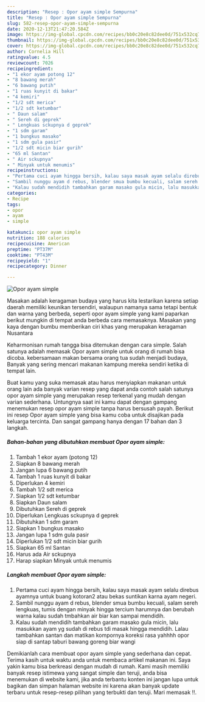 ```yaml
---
description: "Resep : Opor ayam simple Sempurna"
title: "Resep : Opor ayam simple Sempurna"
slug: 582-resep-opor-ayam-simple-sempurna
date: 2020-12-13T21:47:20.584Z
image: https://img-global.cpcdn.com/recipes/bb0c20e8c82dee0d/751x532cq70/opor-ayam-simple-foto-resep-utama.jpg
thumbnail: https://img-global.cpcdn.com/recipes/bb0c20e8c82dee0d/751x532cq70/opor-ayam-simple-foto-resep-utama.jpg
cover: https://img-global.cpcdn.com/recipes/bb0c20e8c82dee0d/751x532cq70/opor-ayam-simple-foto-resep-utama.jpg
author: Cornelia Hill
ratingvalue: 4.5
reviewcount: 7026
recipeingredient:
- "1 ekor ayam potong 12"
- "8 bawang merah"
- "6 bawang putih"
- "1 ruas kunyit di bakar"
- "4 kemiri"
- "1/2 sdt merica"
- "1/2 sdt ketumbar"
- " Daun salam"
- " Sereh di geprek"
- " Lengkuas sckupnya d geprek"
- "1 sdm garam"
- "1 bungkus masako"
- "1 sdm gula pasir"
- "1/2 sdt micin biar gurih"
- "65 ml Santan"
- " Air sckupnya"
- " Minyak untuk menumis"
recipeinstructions:
- "Pertama cuci ayam hingga bersih, kalau saya masak ayam selalu direbus ayamnya untuk buang kotoran2 atau bekas suntikan karna ayam negeri."
- "Sambil nunggu ayam d rebus, blender smua bumbu kecuali, salam sereh lengkuas, tumis dengan minyak hingga tercium harumnya dan berubah warna kalau sudah tmbahkan air biar kan sampai mendidih."
- "Kalau sudah mendidih tambahkan garam masako gula micin, lalu masukkan ayam yg sudah di rebus tdi masak hingga mendidih. Lalau tambahkan santan dan matikan kompornya koreksi rasa yahhhh opor siap di santap taburi bawang goreng biar wangi"
categories:
- Recipe
tags:
- opor
- ayam
- simple

katakunci: opor ayam simple 
nutrition: 188 calories
recipecuisine: American
preptime: "PT37M"
cooktime: "PT43M"
recipeyield: "1"
recipecategory: Dinner

---
```



![Opor ayam simple](https://img-global.cpcdn.com/recipes/bb0c20e8c82dee0d/751x532cq70/opor-ayam-simple-foto-resep-utama.jpg)

Masakan adalah keragaman budaya yang harus kita lestarikan karena setiap daerah memiliki keunikan tersendiri, walaupun namanya sama tetapi bentuk dan warna yang berbeda, seperti opor ayam simple yang kami paparkan berikut mungkin di tempat anda berbeda cara memasaknya. Masakan yang kaya dengan bumbu memberikan ciri khas yang merupakan keragaman Nusantara

Keharmonisan rumah tangga bisa ditemukan dengan cara simple. Salah satunya adalah memasak Opor ayam simple untuk orang di rumah bisa dicoba. kebersamaan makan bersama orang tua sudah menjadi budaya, Banyak yang sering mencari makanan kampung mereka sendiri ketika di tempat lain.



Buat kamu yang suka memasak atau harus menyiapkan makanan untuk orang lain ada banyak varian resep yang dapat anda contoh salah satunya opor ayam simple yang merupakan resep terkenal yang mudah dengan varian sederhana. Untungnya saat ini kamu dapat dengan gampang menemukan resep opor ayam simple tanpa harus bersusah payah.
Berikut ini resep Opor ayam simple yang bisa kamu coba untuk disajikan pada keluarga tercinta. Dan sangat gampang hanya dengan 17 bahan dan 3 langkah.


<!--inarticleads1-->

##### Bahan-bahan yang dibutuhkan membuat Opor ayam simple:

1. Tambah 1 ekor ayam (potong 12)
1. Siapkan 8 bawang merah
1. Jangan lupa 6 bawang putih
1. Tambah 1 ruas kunyit di bakar
1. Diperlukan 4 kemiri
1. Tambah 1/2 sdt merica
1. Siapkan 1/2 sdt ketumbar
1. Siapkan  Daun salam
1. Dibutuhkan  Sereh di geprek
1. Diperlukan  Lengkuas sckupnya d geprek
1. Dibutuhkan 1 sdm garam
1. Siapkan 1 bungkus masako
1. Jangan lupa 1 sdm gula pasir
1. Diperlukan 1/2 sdt micin biar gurih
1. Siapkan 65 ml Santan
1. Harus ada  Air sckupnya
1. Harap siapkan  Minyak untuk menumis




<!--inarticleads2-->

##### Langkah membuat  Opor ayam simple:

1. Pertama cuci ayam hingga bersih, kalau saya masak ayam selalu direbus ayamnya untuk buang kotoran2 atau bekas suntikan karna ayam negeri.
1. Sambil nunggu ayam d rebus, blender smua bumbu kecuali, salam sereh lengkuas, tumis dengan minyak hingga tercium harumnya dan berubah warna kalau sudah tmbahkan air biar kan sampai mendidih.
1. Kalau sudah mendidih tambahkan garam masako gula micin, lalu masukkan ayam yg sudah di rebus tdi masak hingga mendidih. Lalau tambahkan santan dan matikan kompornya koreksi rasa yahhhh opor siap di santap taburi bawang goreng biar wangi




Demikianlah cara membuat opor ayam simple yang sederhana dan cepat. Terima kasih untuk waktu anda untuk membaca artikel makanan ini. Saya yakin kamu bisa berkreasi dengan mudah di rumah. Kami masih memiliki banyak resep istimewa yang sangat simple dan teruji, anda bisa menemukan di website kami, jika anda terbantu konten ini jangan lupa untuk bagikan dan simpan halaman website ini karena akan banyak update terbaru untuk resep-resep pilihan yang terbukti dan teruji. Mari memasak !!. 
